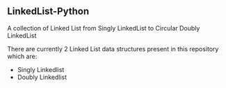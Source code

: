 ## LinkedList-Python


A collection of Linked List from Singly LinkedList to Circular Doubly LinkedList

There are currently 2 Linked List data structures present in this repository which are:
  * Singly Linkedlist
  * Doubly Linkedlist
